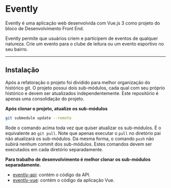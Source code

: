 # Evently

Evently é uma aplicação web desenvolvida com Vue.js 3 como projeto do bloco de Desenvolvimento Front End.

Evently permite que usuários criem e participem de eventos de qualquer natureza. Crie um evento para o clube de leitura ou um evento esportivo no seu bairro.

---

## Instalação

Após a refatoração o projeto foi dividido para melhor organização do histórico git. O projeto possui dois sub-módulos, cada qual com seu próprio histórico e devem ser atualizados independentemente. Este repositório é apenas uma consolidação do projeto.

**Após clonar o projeto, atualize os sub-módulos**

```sh
git submodule update --remote
```

Rode o comando acima toda vez que quiser atualizar os sub-módulos. É o equivalente ao `git pull`. Note que apenas executar o `pull` no diretório pai não atualizará os sub-módulos. Da mesma forma, o comando `push` não subirá nenhum commit dos sub-módulos. Estes comandos devem ser executados em cada diretório separadamente.

**Para trabalho de desenvolvimento é melhor clonar os sub-módulos separadamente.**

- [evently-api](https://github.com/21E321E4-DFE-GRP-EDC-01C1-T1-P1/evently-api): contém o código da API.
- [evently-vue](https://github.com/21E321E4-DFE-GRP-EDC-01C1-T1-P1/evently-vue): contém o código da aplicação Vue.
